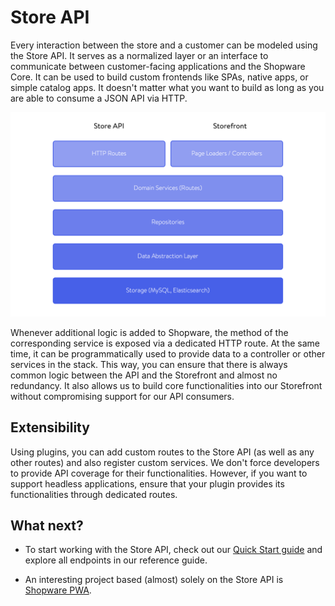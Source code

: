 # Store API

Every interaction between the store and a customer can be modeled using the Store API. It serves as a normalized layer or an interface to communicate between customer-facing applications and the Shopware Core. It can be used to build custom frontends like SPAs, native apps, or simple catalog apps. It doesn't matter what you want to build as long as you are able to consume a JSON API via HTTP.

![Data and logic flow in Shopware 6 \(top to bottom and vice versa\)](../../.gitbook/assets/concept-api-storeApi-dataAndLogicFlow.png)

Whenever additional logic is added to Shopware, the method of the corresponding service is exposed via a dedicated HTTP route. At the same time, it can be programmatically used to provide data to a controller or other services in the stack. This way, you can ensure that there is always common logic between the API and the Storefront and almost no redundancy. It also allows us to build core functionalities into our Storefront without compromising support for our API consumers.

## Extensibility

Using plugins, you can add custom routes to the Store API \(as well as any other routes\) and also register custom services. We don't force developers to provide API coverage for their functionalities. However, if you want to support headless applications, ensure that your plugin provides its functionalities through dedicated routes.

<PageRef page="../../guides/plugins/plugins/framework/store-api" />

## What next?

* To start working with the Store API, check out our [Quick Start guide](https://shopware.stoplight.io/docs/store-api/docs/guides/quick-start/README.md)  and explore all endpoints in our reference guide.

* An interesting project based \(almost\) solely on the Store API is [Shopware PWA](../../products/pwa.md).
